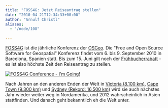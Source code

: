 ```yaml
---
title: "FOSS4G: Jetzt Reiseantrag stellen"
date: "2010-04-21T12:34:33+00:00"
author: "Arnulf Christl"
aliases:
  - "/node/108"

---
```


<p><a href="http://2010.foss4g.org/" title="Free and Open Source Software for Geospatial 2010">FOSS4G</a> ist die jährliche Konferenz der <a href="http://www.osgeo.org" title="Open Source Geospatial Foundation">OSGeo</a>. Die &quot;Free and Open Source Software for Geospatial&quot; Konferenz findet vom 6. bis 9. September 2010 in Barcelona, Spanien statt. Bis zum 15. Juni gilt noch der <a href="http://2010.foss4g.org/registration.php" title="Frübucherrabatt bei Anmeldung bis zum 15. Juni 2010">Frühbucherrabatt</a> - es ist also höchste Zeit den Reiseantrag zu stellen. <a href="http://2010.foss4g.org"> </a></p>
<p><a href="http://2010.foss4g.org"> </a></p>
<p><a href="http://2010.foss4g.org"> <img alt="FOSS4G Conference - I'm Going!" src="http://2010.foss4g.org/images/logo_145x90_going.jpg" /></a></p>
<p>Nach Jahren an den anderen Enden der Welt in <a href="http://2007.foss4g.org/" title="Free and Open Source Software for Geospatial 2007"> Victoria (8.100 km)</a>, <a href="http://2008.foss4g.org/" title="Free and Open Source Software for Geospatial 2008">Cape Town (9.300 km)</a> und <a href="http://2009.foss4g.org/" title="Free and Open Source Software for Geospatial 2009"> Sydney (Rekord: 16.500 km)</a> wird sie auch nächstes Jahr wieder weiter weg in Nordamerika, und 2012 wahrscheinlich in Asien stattfinden. Und danach geht bekanntlich eh die Welt unter.</p>
